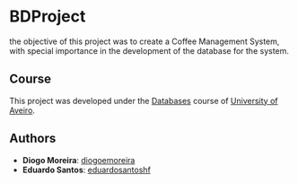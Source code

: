 # BDProject

the objective of this project was to create a Coffee Management System, with special importance in the development of the database for the system.

## Course
This project was developed under the [Databases](https://www.ua.pt/en/uc/2238) course of [University of Aveiro](https://www.ua.pt/).

## Authors
* **Diogo Moreira**: [diogoemoreira](https://github.com/diogoemoreira)
* **Eduardo Santos**: [eduardosantoshf](https://github.com/eduardosantoshf)